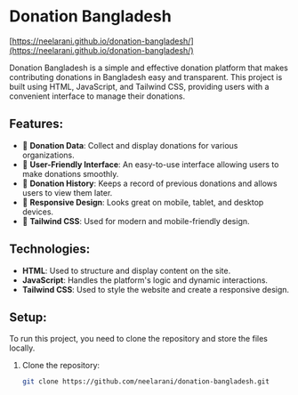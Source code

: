 # Donation Bangladesh
[https://neelarani.github.io/donation-bangladesh/](https://neelarani.github.io/donation-bangladesh/)

Donation Bangladesh is a simple and effective donation platform that makes contributing donations in Bangladesh easy and transparent. This project is built using HTML, JavaScript, and Tailwind CSS, providing users with a convenient interface to manage their donations.

## Features:
- 🔹 **Donation Data**: Collect and display donations for various organizations.
- 🔹 **User-Friendly Interface**: An easy-to-use interface allowing users to make donations smoothly.
- 🔹 **Donation History**: Keeps a record of previous donations and allows users to view them later.
- 🔹 **Responsive Design**: Looks great on mobile, tablet, and desktop devices.
- 🔹 **Tailwind CSS**: Used for modern and mobile-friendly design.

## Technologies:
- **HTML**: Used to structure and display content on the site.
- **JavaScript**: Handles the platform's logic and dynamic interactions.
- **Tailwind CSS**: Used to style the website and create a responsive design.

## Setup:
To run this project, you need to clone the repository and store the files locally.

1. Clone the repository:
   ```bash
   git clone https://github.com/neelarani/donation-bangladesh.git
